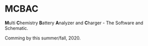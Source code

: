 # MCBAC

**M**ulti **C**hemistry **B**attery **A**nalyzer and **C**harger - The Software
and Schematic.

Comming by this summer/fall, 2020.

<br>
